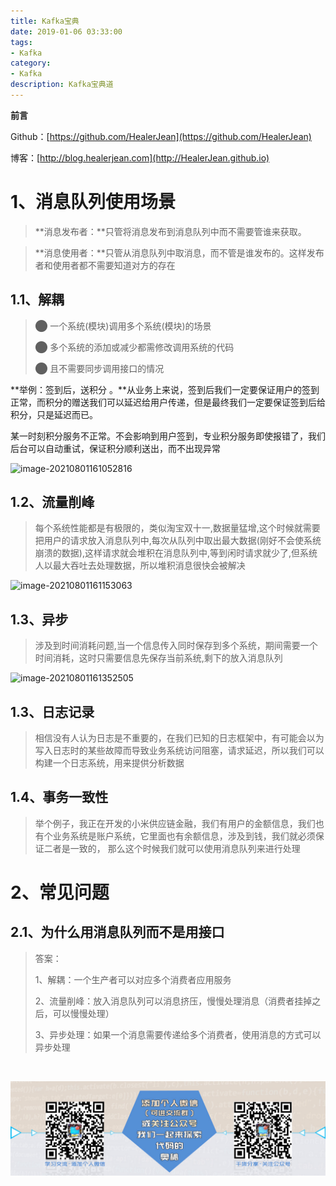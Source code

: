 ```yaml
---
title: Kafka宝典
date: 2019-01-06 03:33:00
tags: 
- Kafka
category: 
- Kafka
description: Kafka宝典道
---
```


**前言**     

 Github：[https://github.com/HealerJean](https://github.com/HealerJean)         

 博客：[http://blog.healerjean.com](http://HealerJean.github.io)          





# 1、消息队列使用场景





> **消息发布者：**只管将消息发布到消息队列中而不需要管谁来获取。       

> **消息使用者：**只管从消息队列中取消息，而不管是谁发布的。这样发布者和使用者都不需要知道对方的存在

## 1.1、解耦 

> ⬤ 一个系统(模块)调用多个系统(模块)的场景      
>
> ⬤ 多个系统的添加或减少都需修改调用系统的代码       
>
> ⬤ 且不需要同步调用接口的情况  



**举例：签到后，送积分 。**从业务上来说，签到后我们一定要保证用户的签到正常，而积分的赠送我们可以延迟给用户传递，但是最终我们一定要保证签到后给积分，只是延迟而已。         

某一时刻积分服务不正常。不会影响到用户签到，专业积分服务即使报错了，我们后台可以自动重试，保证积分顺利送出，而不出现异常   

![image-20210801161052816](/Users/healerjean/Desktop/HealerJean/HCode/HealerJean.github.io/blogImages/image-20210801161052816.png)





## 1.2、流量削峰

> 每个系统性能都是有极限的，类似淘宝双十一,数据量猛增,这个时候就需要把用户的请求放入消息队列中,每次从队列中取出最大数据(刚好不会使系统崩溃的数据),这样请求就会堆积在消息队列中,等到闲时请求就少了,但系统人以最大吞吐去处理数据，所以堆积消息很快会被解决



![image-20210801161153063](/Users/healerjean/Desktop/HealerJean/HCode/HealerJean.github.io/blogImages/image-20210801161153063.png)



## 1.3、异步

> 涉及到时间消耗问题,当一个信息传入同时保存到多个系统，期间需要一个时间消耗，这时只需要信息先保存当前系统,剩下的放入消息队列

![image-20210801161352505](/Users/healerjean/Desktop/HealerJean/HCode/HealerJean.github.io/blogImages/image-20210801161352505.png)







 ## 1.3、日志记录

> 相信没有人认为日志是不重要的，在我们已知的日志框架中，有可能会以为写入日志时的某些故障而导致业务系统访问阻塞，请求延迟，所以我们可以构建一个日志系统，用来提供分析数据  



## 1.4、事务一致性



> 举个例子，我正在开发的小米供应链金融，我们有用户的金额信息，我们也有个业务系统是账户系统，它里面也有余额信息，涉及到钱，我们就必须保证二者是一致的，   那么这个时候我们就可以使用消息队列来进行处理    



# 2、常见问题

## 2.1、为什么用消息队列而不是用接口

> 答案：     
>
> 1、解耦：一个生产者可以对应多个消费者应用服务         
>
> 2、流量削峰：放入消息队列可以消息挤压，慢慢处理消息（消费者挂掉之后，可以慢慢处理）           
>
> 3、异步处理：如果一个消息需要传递给多个消费者，使用消息的方式可以异步处理     

​                   



























![ContactAuthor](https://raw.githubusercontent.com/HealerJean/HealerJean.github.io/master/assets/img/artical_bottom.jpg)



<!-- Gitalk 评论 start  -->

<link rel="stylesheet" href="https://unpkg.com/gitalk/dist/gitalk.css">

<script src="https://unpkg.com/gitalk@latest/dist/gitalk.min.js"></script> 
<div id="gitalk-container"></div>    
 <script type="text/javascript">
    var gitalk = new Gitalk({
		clientID: `1d164cd85549874d0e3a`,
		clientSecret: `527c3d223d1e6608953e835b547061037d140355`,
		repo: `HealerJean.github.io`,
		owner: 'HealerJean',
		admin: ['HealerJean'],
		id: '4DnXdEAr1ZK0FMTN',
    });
    gitalk.render('gitalk-container');
</script> 



<!-- Gitalk end -->




